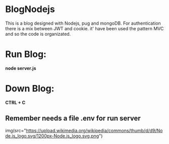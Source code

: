 # BlogNodejs
This is a blog designed with Nodejs, pug and mongoDB.
For authentication there is a mix between JWT and cookie.
it' have been used the pattern MVC and so the code is organizated.

# Run Blog:
  **node server.js** 
 # Down Blog:
  **CTRL + C**
 ## Remember needs a file .env for run server

img(src="https://upload.wikimedia.org/wikipedia/commons/thumb/d/d9/Node.js_logo.svg/1200px-Node.js_logo.svg.png")
